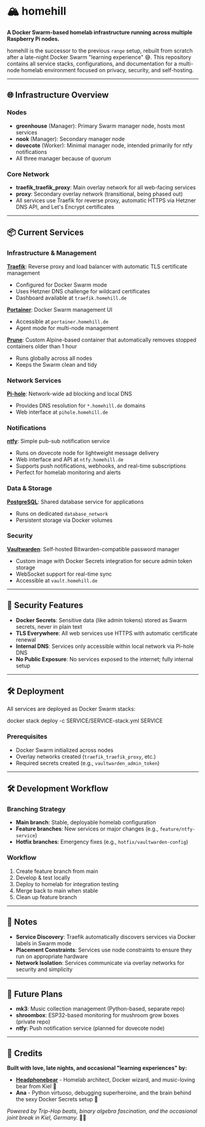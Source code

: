 # 🏔️ homehill

**A Docker Swarm-based homelab infrastructure running across multiple Raspberry Pi nodes.**

homehill is the successor to the previous `range` setup, rebuilt from scratch after a late-night Docker Swarm "learning experience" 😅. This repository contains all service stacks, configurations, and documentation for a multi-node homelab environment focused on privacy, security, and self-hosting.

---

## 🌐 Infrastructure Overview

### Nodes
- **greenhouse** (Manager): Primary Swarm manager node, hosts most services
- **nook** (Manager): Secondary manager node  
- **dovecote** (Worker): Minimal manager node, intended primarily for ntfy notifications
- All three manager because of quorum

### Core Network
- **traefik_traefik_proxy**: Main overlay network for all web-facing services
- **proxy**: Secondary overlay network (transitional, being phased out)
- All services use Traefik for reverse proxy, automatic HTTPS via Hetzner DNS API, and Let's Encrypt certificates

---

## 📦 Current Services

### Infrastructure & Management

**[Traefik](traefik/)**: Reverse proxy and load balancer with automatic TLS certificate management
- Configured for Docker Swarm mode
- Uses Hetzner DNS challenge for wildcard certificates  
- Dashboard available at `traefik.homehill.de`

**[Portainer](portainer/)**: Docker Swarm management UI
- Accessible at `portainer.homehill.de`
- Agent mode for multi-node management

**[Prune](prune/)**: Custom Alpine-based container that automatically removes stopped containers older than 1 hour
- Runs globally across all nodes
- Keeps the Swarm clean and tidy

### Network Services

**[Pi-hole](pihole/)**: Network-wide ad blocking and local DNS
- Provides DNS resolution for `*.homehill.de` domains
- Web interface at `pihole.homehill.de`

### Notifications

**[ntfy](ntfy/)**: Simple pub-sub notification service
- Runs on dovecote node for lightweight message delivery
- Web interface and API at `ntfy.homehill.de`
- Supports push notifications, webhooks, and real-time subscriptions
- Perfect for homelab monitoring and alerts

### Data & Storage

**[PostgreSQL](postgres/)**: Shared database service for applications
- Runs on dedicated `database_network`
- Persistent storage via Docker volumes

### Security

**[Vaultwarden](vaultwarden/)**: Self-hosted Bitwarden-compatible password manager
- Custom image with Docker Secrets integration for secure admin token storage
- WebSocket support for real-time sync
- Accessible at `vault.homehill.de`

---

## 🔐 Security Features

- **Docker Secrets**: Sensitive data (like admin tokens) stored as Swarm secrets, never in plain text
- **TLS Everywhere**: All web services use HTTPS with automatic certificate renewal
- **Internal DNS**: Services only accessible within local network via Pi-hole DNS
- **No Public Exposure**: No services exposed to the internet; fully internal setup

---

## 🛠️ Deployment

All services are deployed as Docker Swarm stacks:

docker stack deploy -c SERVICE/SERVICE-stack.yml SERVICE


### Prerequisites

- Docker Swarm initialized across nodes
- Overlay networks created (`traefik_traefik_proxy`, etc.)
- Required secrets created (e.g., `vaultwarden_admin_token`)

---

## 🛠️ Development Workflow

### Branching Strategy
- **Main branch**: Stable, deployable homelab configuration
- **Feature branches**: New services or major changes (e.g., `feature/ntfy-service`)
- **Hotfix branches**: Emergency fixes (e.g., `hotfix/vaultwarden-config`)

### Workflow
1. Create feature branch from main
2. Develop & test locally
3. Deploy to homelab for integration testing
4. Merge back to main when stable
5. Clean up feature branch

---

## 📝 Notes

- **Service Discovery**: Traefik automatically discovers services via Docker labels in Swarm mode
- **Placement Constraints**: Services use node constraints to ensure they run on appropriate hardware
- **Network Isolation**: Services communicate via overlay networks for security and simplicity

---

## 🚀 Future Plans

- **mk3**: Music collection management (Python-based, separate repo)
- **shroombox**: ESP32-based monitoring for mushroom grow boxes (private repo)  
- **ntfy**: Push notification service (planned for dovecote node)

---

## 💝 Credits

**Built with love, late nights, and occasional "learning experiences" by:**

- **[Headphonebear](https://github.com/headphonebear)** - Homelab architect, Docker wizard, and music-loving bear from Kiel 🐻
- **Ana** - Python virtuoso, debugging superheroine, and the brain behind the sexy Docker Secrets setup 💋

*Powered by Trip-Hop beats, binary algebra fascination, and the occasional joint break in Kiel, Germany.* 🌿✨


